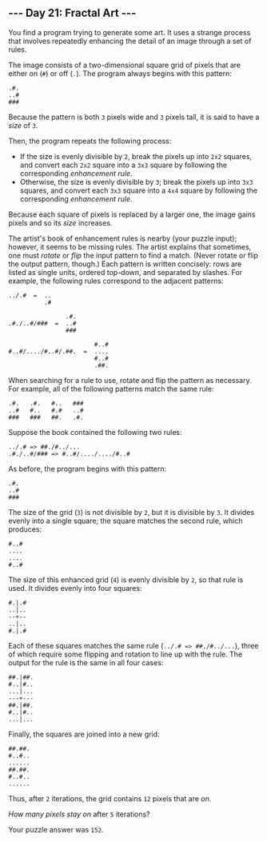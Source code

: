 \-\-\- Day 21: Fractal Art ---
------------------------------

You find a program trying to generate some art. It uses a strange process that involves repeatedly enhancing the detail of an image through a set of rules.

The image consists of a two-dimensional square grid of pixels that are either on (`#`) or off (`.`). The program always begins with this pattern:

    .#.
    ..#
    ###
    

Because the pattern is both `3` pixels wide and `3` pixels tall, it is said to have a _size_ of `3`.

Then, the program repeats the following process:

* If the size is evenly divisible by `2`, break the pixels up into `2x2` squares, and convert each `2x2` square into a `3x3` square by following the corresponding _enhancement rule_.
* Otherwise, the size is evenly divisible by `3`; break the pixels up into `3x3` squares, and convert each `3x3` square into a `4x4` square by following the corresponding _enhancement rule_.

Because each square of pixels is replaced by a larger one, the image gains pixels and so its _size_ increases.

The artist's book of enhancement rules is nearby (your puzzle input); however, it seems to be missing rules. The artist explains that sometimes, one must _rotate_ or _flip_ the input pattern to find a match. (Never rotate or flip the output pattern, though.) Each pattern is written concisely: rows are listed as single units, ordered top-down, and separated by slashes. For example, the following rules correspond to the adjacent patterns:

    ../.#  =  ..
              .#
    
                    .#.
    .#./..#/###  =  ..#
                    ###
    
                            #..#
    #..#/..../#..#/.##.  =  ....
                            #..#
                            .##.
    

When searching for a rule to use, rotate and flip the pattern as necessary. For example, all of the following patterns match the same rule:

    .#.   .#.   #..   ###
    ..#   #..   #.#   ..#
    ###   ###   ##.   .#.
    

Suppose the book contained the following two rules:

    ../.# => ##./#../...
    .#./..#/### => #..#/..../..../#..#
    

As before, the program begins with this pattern:

    .#.
    ..#
    ###
    

The size of the grid (`3`) is not divisible by `2`, but it is divisible by `3`. It divides evenly into a single square; the square matches the second rule, which produces:

    #..#
    ....
    ....
    #..#
    

The size of this enhanced grid (`4`) is evenly divisible by `2`, so that rule is used. It divides evenly into four squares:

    #.|.#
    ..|..
    --+--
    ..|..
    #.|.#
    

Each of these squares matches the same rule (`../.# => ##./#../...`), three of which require some flipping and rotation to line up with the rule. The output for the rule is the same in all four cases:

    ##.|##.
    #..|#..
    ...|...
    ---+---
    ##.|##.
    #..|#..
    ...|...
    

Finally, the squares are joined into a new grid:

    ##.##.
    #..#..
    ......
    ##.##.
    #..#..
    ......
    

Thus, after `2` iterations, the grid contains `12` pixels that are _on_.

_How many pixels stay on_ after `5` iterations?

Your puzzle answer was `152`.